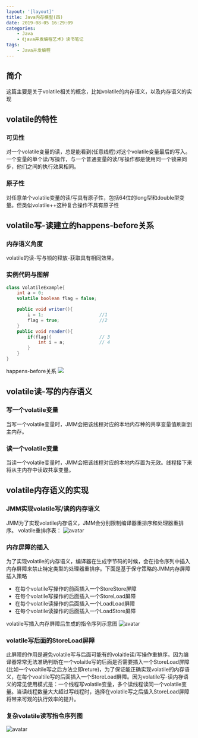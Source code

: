 ```yaml
---
layout: '[layout]'
title: Java内存模型(四)
date: 2019-08-05 16:29:09
categories:
    - Java
    - 《java并发编程艺术》读书笔记
tags:
    - Java并发编程
---
```

## 简介
这篇主要是关于volatile相关的概念，比如volatile的内存语义，以及内存语义的实现

<!-- more -->

## volatile的特性
### 可见性
对一个volatile变量的读，总是能看到(任意线程)对这个volatile变量最后的写入。一个变量的单个读/写操作，与一个普通变量的读/写操作都是使用同一个锁来同步，他们之间的执行效果相同。
### 原子性
对任意单个volatile变量的读/写具有原子性，包括64位的long型和double型变量。但类似volatile++这种复合操作不具有原子性
## volatile写-读建立的happens-before关系
### 内存语义角度
volatile的读-写与锁的释放-获取具有相同效果。
### 实例代码与图解
```java
class VolatileExample{
    int a = 0;
    volatile boolean flag = false;

    public void writer(){
        i = 1;                     //1
        flag = true;               //2
    }
    public void reader(){
        if(flag){                  // 3
            int i = a;             // 4
        }
    }
}
```
happens-before关系
![](https://brandon-blog.oss-cn-beijing.aliyuncs.com/JMM/JavaVolatile%E5%86%85%E5%AD%98%E6%A8%A1%E5%9E%8B.png)

## volatile读-写的内存语义
### 写一个volatile变量
当写一个volatile变量时，JMM会把该线程对应的本地内存种的共享变量值刷新到主内存。
### 读一个volatile变量
当读一个volatile变量时，JMM会把该线程对应的本地内存置为无效。线程接下来将从主内存中读取共享变量。

## volatile内存语义的实现
### JMM实现volatile写/读的内存语义
JMM为了实现volatile内存语义，JMM会分别限制编译器重排序和处理器重排序。
volatile重排序表：
![avatar](https://brandon-blog.oss-cn-beijing.aliyuncs.com/JMM/volatile%E9%87%8D%E6%8E%92%E5%BA%8F%E8%A7%84%E5%88%99%E8%A1%A8.png)

### 内存屏障的插入
为了实现volatile的内存语义，编译器在生成字节码的时候，会在指令序列中插入内存屏障来禁止特定类型的处理器重排序。下面是基于保守策略的JMM内存屏障插入策略
- 在每个volatile写操作的前面插入一个StoreStore屏障
- 在每个volatile写操作的后面插入一个StoreLoad屏障
- 在每个volatile读操作的后面插入一个LoadLoad屏障
- 在每个volatile读操作的后面插入一个LoadStore屏障

volatile写插入内存屏障后生成的指令序列示意图
![avatar](https://brandon-blog.oss-cn-beijing.aliyuncs.com/JMM/voaltile%E6%8C%87%E4%BB%A4%E5%BA%8F%E5%88%97%E5%9B%BE.png)

### volatile写后面的StoreLoad屏障
此屏障的作用是避免volatile写与后面可能有的volaitle读/写操作重排序。因为编译器常常无法准确判断在一个volaitle写的后面是否需要插入一个StoreLoad屏障(比如一个voaltile写之后方法立即reture)，为了保证能正确实现volatile的内存语义，在每个voaltile写的后面插入一个StoreLoad屏障。因为volatile写-读内存语义的常见使用模式是：一个线程写volatile变量，多个读线程读同一个volatile变量。当读线程数量大大超过写线程时，选择在volatile写之后插入StoreLoad屏障将带来可观的执行效率的提升。

### 复杂volatile读写指令序列图
![avatar](https://brandon-blog.oss-cn-beijing.aliyuncs.com/JMM/%E5%A4%8D%E6%9D%82%E6%8C%87%E4%BB%A4%E5%BA%8F%E5%88%97%E5%9B%BE.png)